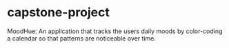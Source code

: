 # capstone-project
MoodHue: An application that tracks the users daily moods by color-coding a calendar so that patterns are noticeable over time.
